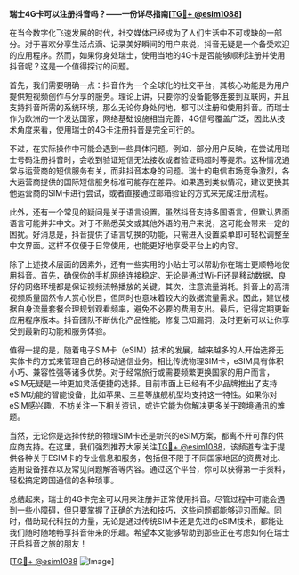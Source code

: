 **瑞士4G卡可以注册抖音吗？——一份详尽指南[[TG💪+ @esim1088](https://t.me/s/esim1088)]**

在当今数字化飞速发展的时代，社交媒体已经成为了人们生活中不可或缺的一部分。对于喜欢分享生活点滴、记录美好瞬间的用户来说，抖音无疑是一个备受欢迎的应用程序。然而，如果你身处瑞士，使用当地的4G卡是否能够顺利注册并使用抖音呢？这是一个值得探讨的问题。

首先，我们需要明确一点：抖音作为一个全球化的社交平台，其核心功能是为用户提供短视频创作与分享的服务。理论上讲，只要你的设备能够连接到互联网，并且支持抖音所需的系统环境，那么无论你身处何地，都可以注册和使用抖音。而瑞士作为欧洲的一个发达国家，网络基础设施相当完善，4G信号覆盖广泛，因此从技术角度来看，使用瑞士的4G卡注册抖音是完全可行的。

不过，在实际操作中可能会遇到一些具体问题。例如，部分用户反映，在尝试用瑞士号码注册抖音时，会收到验证短信无法接收或者验证码超时等提示。这种情况通常与运营商的短信服务有关，而非抖音本身的问题。瑞士的电信市场竞争激烈，各大运营商提供的国际短信服务标准可能存在差异。如果遇到类似情况，建议更换其他运营商的SIM卡进行尝试，或者直接通过邮箱验证的方式来完成注册流程。

此外，还有一个常见的疑问是关于语言设置。虽然抖音支持多国语言，但默认界面语言可能并非中文。对于不熟悉英文或其他外语的用户来说，这可能会带来一定的困扰。好消息是，抖音提供了语言切换的功能，只需进入设置菜单即可轻松调整至中文界面。这样不仅便于日常使用，也能更好地享受平台上的内容。

除了上述技术层面的因素外，还有一些实用的小贴士可以帮助你在瑞士更顺畅地使用抖音。首先，确保你的手机网络连接稳定。无论是通过Wi-Fi还是移动数据，良好的网络环境都是保证视频流畅播放的关键。其次，注意流量消耗。抖音上的高清视频质量固然令人赏心悦目，但同时也意味着较大的数据流量需求。因此，建议根据自身流量套餐合理规划观看频率，避免不必要的费用支出。最后，记得定期更新应用程序版本。抖音团队不断优化产品性能，修复已知漏洞，及时更新可以让你享受到最新的功能和服务体验。

值得一提的是，随着电子SIM卡（eSIM）技术的发展，越来越多的人开始选择无实体卡的方式来管理自己的移动通信业务。相比传统物理SIM卡，eSIM具有体积小巧、兼容性强等诸多优势。对于经常旅行或需要频繁更换国家的用户而言，eSIM无疑是一种更加灵活便捷的选择。目前市面上已经有不少品牌推出了支持eSIM功能的智能设备，比如苹果、三星等旗舰机型均支持这一特性。如果你对eSIM感兴趣，不妨关注一下相关资讯，或许它能为你解决更多关于跨境通讯的难题。

当然，无论你是选择传统的物理SIM卡还是新兴的eSIM方案，都离不开可靠的供应商支持。在这里，我们强烈推荐大家关注[TG💪+ @esim1088](https://t.me/s/esim1088)，该频道专注于提供各种关于ESIM卡的专业信息和服务，包括但不限于不同国家地区的资费对比、适用设备推荐以及常见问题解答等内容。通过这个平台，你可以获得第一手资料，轻松搞定跨国通信的各种琐事。

总结起来，瑞士的4G卡完全可以用来注册并正常使用抖音。尽管过程中可能会遇到一些小障碍，但只要掌握了正确的方法和技巧，这些问题都能够迎刃而解。同时，借助现代科技的力量，无论是通过传统SIM卡还是先进的eSIM技术，都能让我们随时随地畅享抖音带来的乐趣。希望本文能够帮助到那些正在考虑如何在瑞士开启抖音之旅的朋友！

[[TG💪+ @esim1088](https://t.me/s/esim1088) ![Image](https://i.postimg.cc/4NQfJmqS/Snipaste-2025-05-13-00-14-12.png)]